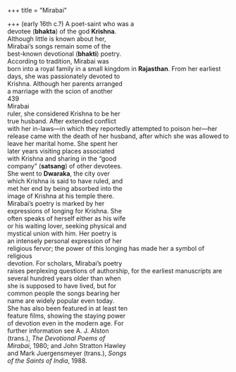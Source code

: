 +++
title = "Mirabai"

+++
(early 16th c.?) A poet-saint who was a  
devotee (**bhakta**) of the god **Krishna**.  
Although little is known about her,  
Mirabai’s songs remain some of the  
best-known devotional (**bhakti**) poetry.  
According to tradition, Mirabai was  
born into a royal family in a small kingdom in **Rajasthan**. From her earliest  
days, she was passionately devoted to  
Krishna. Although her parents arranged  
a marriage with the scion of another  
439  
Mirabai  
ruler, she considered Krishna to be her  
true husband. After extended conflict  
with her in-laws—in which they reportedly attempted to poison her—her  
release came with the death of her husband, after which she was allowed to  
leave her marital home. She spent her  
later years visiting places associated  
with Krishna and sharing in the “good  
company” (**satsang**) of other devotees.  
She went to **Dwaraka**, the city over  
which Krishna is said to have ruled, and  
met her end by being absorbed into the  
image of Krishna at his temple there.  
Mirabai’s poetry is marked by her  
expressions of longing for Krishna. She  
often speaks of herself either as his wife  
or his waiting lover, seeking physical and  
mystical union with him. Her poetry is  
an intensely personal expression of her  
religious fervor; the power of this longing has made her a symbol of religious  
devotion. For scholars, Mirabai’s poetry  
raises perplexing questions of authorship, for the earliest manuscripts are  
several hundred years older than when  
she is supposed to have lived, but for  
common people the songs bearing her  
name are widely popular even today.  
She has also been featured in at least ten  
feature films, showing the staying power  
of devotion even in the modern age. For  
further information see A. J. Alston  
(trans.), *The Devotional Poems of*  
*Mirabai*, 1980; and John Stratton Hawley  
and Mark Juergensmeyer (trans.), *Songs*  
*of the Saints of India*, 1988.